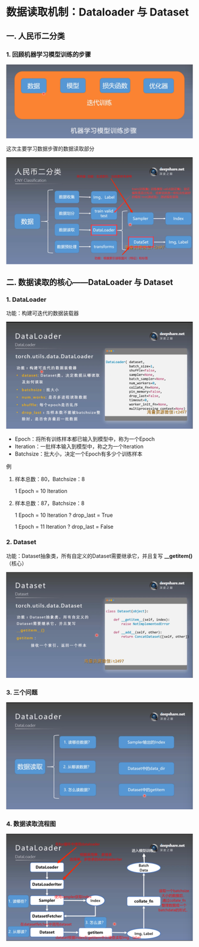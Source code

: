 # 数据读取机制：Dataloader 与 Dataset

## 一. 人民币二分类

### 1. 回顾机器学习模型训练的步骤

![1](ai-self-learning-main/从python开始的ai学习/深度学习%20pytorch/5.数据读取机制：%20Dataloader%20与%20Dataset/pcs/1.png "1")

这次主要学习数据步骤的数据读取部分

![2](ai-self-learning-main/从python开始的ai学习/深度学习%20pytorch/5.数据读取机制：%20Dataloader%20与%20Dataset/pcs/2.png "2")

## 二. 数据读取的核心——DataLoader 与 Dataset
### 1. DataLoader
功能：构建可迭代的数据装载器

![3](ai-self-learning-main/从python开始的ai学习/深度学习%20pytorch/5.数据读取机制：%20Dataloader%20与%20Dataset/pcs/3.png "3")

- Epoch：将所有训练样本都已输入到模型中，称为一个Epoch
- Iteration：一批样本输入到模型中，称之为一个Iteration
- Batchsize：批大小，决定一个Epoch有多少个训练样本

例

1. 样本总数：80，Batchsize：8

    1 Epoch = 10 Iteration

2. 样本总数：87，Batchsize：8

    1 Epoch = 10 Iteration ? drop_last = True

    1 Epoch = 11 Iteration ? drop_last = False

### 2. Dataset
功能：Dataset抽象类，所有自定义的Dataset需要继承它，并且复写 **__getitem()**（核心）

![4](ai-self-learning-main/从python开始的ai学习/深度学习%20pytorch/5.数据读取机制：%20Dataloader%20与%20Dataset/pcs/4.png "4")

### 3. 三个问题
![5](ai-self-learning-main/从python开始的ai学习/深度学习%20pytorch/5.数据读取机制：%20Dataloader%20与%20Dataset/pcs/5.png "5")

### 4. 数据读取流程图
![6](ai-self-learning-main/从python开始的ai学习/深度学习%20pytorch/5.数据读取机制：%20Dataloader%20与%20Dataset/pcs/6.png "5")
